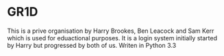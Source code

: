# GR1D

This is a prive organisation by Harry Brookes, Ben Leacock and Sam Kerr which is used for eduactional purposes. It is a login system initially started by Harry but progressed by both of us. Writen in Python 3.3

